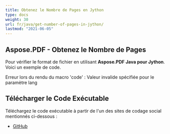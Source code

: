 ```yaml
---
title: Obtenez le Nombre de Pages en Jython
type: docs
weight: 30
url: fr/java/get-number-of-pages-in-jython/
lastmod: "2021-06-05"
---
```


## Aspose.PDF - Obtenez le Nombre de Pages

Pour vérifier le format de fichier en utilisant **Aspose.PDF Java pour Jython**. Voici un exemple de code.

Erreur lors du rendu du macro 'code' : Valeur invalide spécifiée pour le paramètre lang

## Télécharger le Code Exécutable

Téléchargez le code exécutable à partir de l'un des sites de codage social mentionnés ci-dessous :

- [GitHub](https://github.com/aspose-pdf/Aspose.PDF-for-Java/releases)